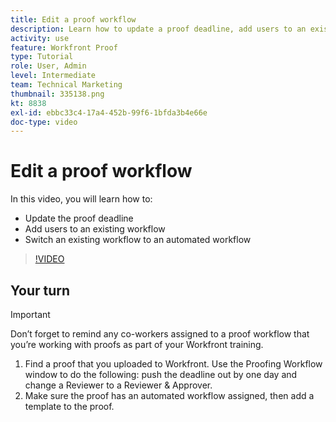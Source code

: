 ```yaml
---
title: Edit a proof workflow
description: Learn how to update a proof deadline, add users to an existing workflow, and switch an existing workflow to an automated workflow in [!DNL  Workfront].
activity: use
feature: Workfront Proof
type: Tutorial
role: User, Admin
level: Intermediate
team: Technical Marketing
thumbnail: 335138.png
kt: 8838
exl-id: ebbc33c4-17a4-452b-99f6-1bfda3b4e66e
doc-type: video
---
```

# Edit a proof workflow

In this video, you will learn how to:

* Update the proof deadline
* Add users to an existing workflow
* Switch an existing workflow to an automated workflow

>[!VIDEO](https://video.tv.adobe.com/v/335138/?quality=12&learn=on)

## Your turn

>[!IMPORTANT]
>
>Don’t forget to remind any co-workers assigned to a proof workflow that you’re working with proofs as part of your Workfront training.

1. Find a proof that you uploaded to Workfront. Use the Proofing Workflow window to do the following: push the deadline out by one day and change a Reviewer to a Reviewer & Approver.
1. Make sure the proof has an automated workflow assigned, then add a template to the proof.



<!--
## Learn more
* Add stages and users to an automated workflow on a proof
* Convert a basic workflow to an automated workflow on a proof
* Create or edit an automated workflow for an existing proof
* Edit proof stages and reviewers
-->
